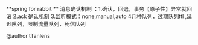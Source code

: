 **spring for rabbit ** 消息确认机制
：1.确认，回退，事务【原子性】异常就回滚 2.ack 确认机制
3.监听模式：none,manual,auto 4几种队列，过期队列ttl
,延迟队列，限制流量队列，死信队列

@author tTanlens





